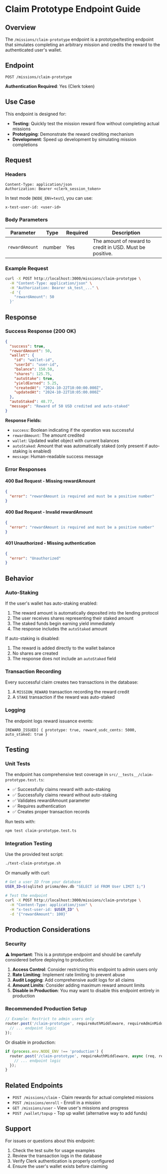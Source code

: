 # Claim Prototype Endpoint Guide

## Overview

The `/missions/claim-prototype` endpoint is a prototype/testing endpoint that simulates completing an arbitrary mission and credits the reward to the authenticated user's wallet.

## Endpoint

```
POST /missions/claim-prototype
```

**Authentication Required**: Yes (Clerk token)

## Use Case

This endpoint is designed for:
- **Testing**: Quickly test the mission reward flow without completing actual missions
- **Prototyping**: Demonstrate the reward crediting mechanism
- **Development**: Speed up development by simulating mission completions

## Request

### Headers

```
Content-Type: application/json
Authorization: Bearer <clerk_session_token>
```

In test mode (`NODE_ENV=test`), you can use:
```
x-test-user-id: <user-id>
```

### Body Parameters

| Parameter | Type | Required | Description |
|-----------|------|----------|-------------|
| `rewardAmount` | number | Yes | The amount of reward to credit in USD. Must be positive. |

### Example Request

```bash
curl -X POST http://localhost:3000/missions/claim-prototype \
  -H "Content-Type: application/json" \
  -H "Authorization: Bearer sk_test_..." \
  -d '{
    "rewardAmount": 50
  }'
```

## Response

### Success Response (200 OK)

```json
{
  "success": true,
  "rewardAmount": 50,
  "wallet": {
    "id": "wallet-id",
    "userId": "user-id",
    "balance": 150.50,
    "shares": 125.75,
    "autoStake": true,
    "yieldEarned": 5.25,
    "createdAt": "2024-10-22T10:00:00.000Z",
    "updatedAt": "2024-10-22T10:05:00.000Z"
  },
  "autoStaked": 48.77,
  "message": "Reward of 50 USD credited and auto-staked"
}
```

**Response Fields:**

- `success`: Boolean indicating if the operation was successful
- `rewardAmount`: The amount credited
- `wallet`: Updated wallet object with current balances
- `autoStaked`: Amount that was automatically staked (only present if auto-staking is enabled)
- `message`: Human-readable success message

### Error Responses

#### 400 Bad Request - Missing rewardAmount

```json
{
  "error": "rewardAmount is required and must be a positive number"
}
```

#### 400 Bad Request - Invalid rewardAmount

```json
{
  "error": "rewardAmount is required and must be a positive number"
}
```

#### 401 Unauthorized - Missing authentication

```json
{
  "error": "Unauthorized"
}
```

## Behavior

### Auto-Staking

If the user's wallet has auto-staking enabled:
1. The reward amount is automatically deposited into the lending protocol
2. The user receives shares representing their staked amount
3. The staked funds begin earning yield immediately
4. The response includes the `autoStaked` amount

If auto-staking is disabled:
1. The reward is added directly to the wallet balance
2. No shares are created
3. The response does not include an `autoStaked` field

### Transaction Recording

Every successful claim creates two transactions in the database:
1. A `MISSION_REWARD` transaction recording the reward credit
2. A `STAKE` transaction if the reward was auto-staked

### Logging

The endpoint logs reward issuance events:

```
[REWARD_ISSUED] { prototype: true, reward_usdc_cents: 5000, auto_staked: true }
```

## Testing

### Unit Tests

The endpoint has comprehensive test coverage in `src/__tests__/claim-prototype.test.ts`:

- ✅ Successfully claims reward with auto-staking
- ✅ Successfully claims reward without auto-staking
- ✅ Validates rewardAmount parameter
- ✅ Requires authentication
- ✅ Creates proper transaction records

Run tests with:
```bash
npm test claim-prototype.test.ts
```

### Integration Testing

Use the provided test script:

```bash
./test-claim-prototype.sh
```

Or manually with curl:

```bash
# Get a user ID from your database
USER_ID=$(sqlite3 prisma/dev.db "SELECT id FROM User LIMIT 1;")

# Test the endpoint
curl -X POST http://localhost:3000/missions/claim-prototype \
  -H "Content-Type: application/json" \
  -H "x-test-user-id: $USER_ID" \
  -d '{"rewardAmount": 100}'
```

## Production Considerations

### Security

⚠️ **Important**: This is a prototype endpoint and should be carefully considered before deploying to production:

1. **Access Control**: Consider restricting this endpoint to admin users only
2. **Rate Limiting**: Implement rate limiting to prevent abuse
3. **Audit Logging**: Add comprehensive audit logs for all claims
4. **Amount Limits**: Consider adding maximum reward amount limits
5. **Disable in Production**: You may want to disable this endpoint entirely in production

### Recommended Production Setup

```typescript
// Example: Restrict to admin users only
router.post('/claim-prototype', requireAuthMiddleware, requireAdminMiddleware, async (req, res) => {
  // ... endpoint logic
});
```

Or disable in production:

```typescript
if (process.env.NODE_ENV !== 'production') {
  router.post('/claim-prototype', requireAuthMiddleware, async (req, res) => {
    // ... endpoint logic
  });
}
```

## Related Endpoints

- `POST /missions/claim` - Claim rewards for actual completed missions
- `POST /missions/enroll` - Enroll in a mission
- `GET /missions/user` - View user's missions and progress
- `POST /wallet/topup` - Top up wallet (alternative way to add funds)

## Support

For issues or questions about this endpoint:
1. Check the test suite for usage examples
2. Review the transaction logs in the database
3. Verify Clerk authentication is properly configured
4. Ensure the user's wallet exists before claiming
